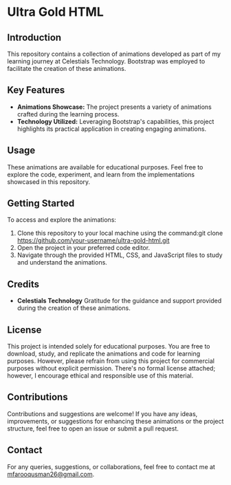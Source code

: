 # Ultra Gold HTML

## Introduction
This repository contains a collection of animations developed as part of my learning journey at Celestials Technology. Bootstrap was employed to facilitate the creation of these animations.

## Key Features
- **Animations Showcase:** The project presents a variety of animations crafted during the learning process.
- **Technology Utilized:** Leveraging Bootstrap's capabilities, this project highlights its practical application in creating engaging animations.

## Usage
These animations are available for educational purposes. Feel free to explore the code, experiment, and learn from the implementations showcased in this repository.

## Getting Started
To access and explore the animations:
1. Clone this repository to your local machine using the command:git clone https://github.com/your-username/ultra-gold-html.git
2. Open the project in your preferred code editor.
3. Navigate through the provided HTML, CSS, and JavaScript files to study and understand the animations.

## Credits
- **Celestials Technology** Gratitude for the guidance and support provided during the creation of these animations.

## License
This project is intended solely for educational purposes. You are free to download, study, and replicate the animations and code for learning purposes. However, please refrain from using this project for commercial purposes without explicit permission. There's no formal license attached; however, I encourage ethical and responsible use of this material.

## Contributions
Contributions and suggestions are welcome! If you have any ideas, improvements, or suggestions for enhancing these animations or the project structure, feel free to open an issue or submit a pull request.

## Contact
For any queries, suggestions, or collaborations, feel free to contact me at mfarooqusman26@gmail.com.
